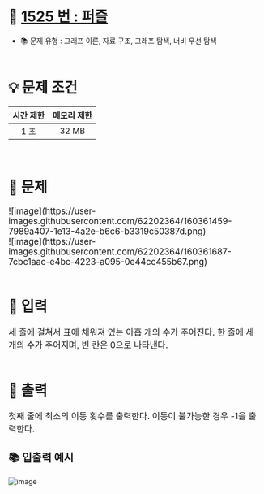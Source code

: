 # 📕 [ 1525 번 : 퍼즐 ](https://www.acmicpc.net/problem/1525)
- 📚 문제 유형 : 그래프 이론, 자료 구조, 그래프 탐색, 너비 우선 탐색
  <br/><br/>

# 💡 문제 조건

| 시간 제한 | 메모리 제한 |
|:-----:|:------:|
|  1 초  | 32 MB  |
<br/>

# 📕 문제
<div style="font-size: 17px">
![image](https://user-images.githubusercontent.com/62202364/160361459-7989a407-1e13-4a2e-b6c6-b3319c50387d.png)
<br/>
![image](https://user-images.githubusercontent.com/62202364/160361687-7cbc1aac-e4bc-4223-a095-0e44cc455b67.png)

</div>
<br/>

# 📢 입력
<div style="font-size: 17px">
세 줄에 걸쳐서 표에 채워져 있는 아홉 개의 수가 주어진다. 한 줄에 세 개의 수가 주어지며, 빈 칸은 0으로 나타낸다.
</div>
<br/>

# 📢 출력
<div style="font-size: 17px">
첫째 줄에 최소의 이동 횟수를 출력한다. 이동이 불가능한 경우 -1을 출력한다.
</div>

## 📚 입출력 예시
![image](https://user-images.githubusercontent.com/62202364/160361782-d9e752fd-370c-4821-8584-fc06e5f1440f.png)


